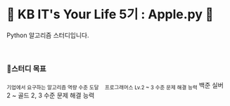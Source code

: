 # 🍎 KB IT's Your Life 5기 : Apple.py 🍏

Python 알고리즘 스터디입니다.

<br>

### 📌스터디 목표

<sub style="font-weight=bold;">기업에서 요구하는 알고리즘 역량 수준 도달</sub>
    <sub style="margin-left:10px; ;">프로그래머스  Lv.2 ~ 3 수준 문제 해결 능력</sub>
    백준 실버 2 ~ 골드 2, 3 수준 문제 해결 능력
